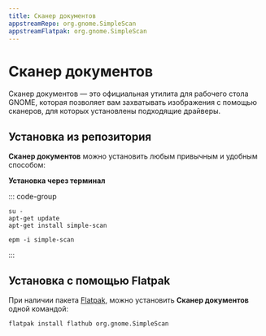 ```yaml
---
title: Сканер документов
appstreamRepo: org.gnome.SimpleScan
appstreamFlatpak: org.gnome.SimpleScan
---
```


# Сканер документов

Сканер документов — это официальная утилита для рабочего стола GNOME, которая позволяет вам захватывать изображения с
помощью сканеров, для которых установлены подходящие драйверы.

## Установка из репозитория

**Сканер документов** можно установить любым привычным и удобным способом:

<!--@include: ./parts/install/software-repo.md-->

**Установка через терминал**

::: code-group

```shell[apt-get]
su -
apt-get update
apt-get install simple-scan
```
```shell[epm]
epm -i simple-scan
```
:::

## Установка c помощью Flatpak

При наличии пакета [Flatpak](/flatpak), можно установить **Сканер документов** одной командой:

```shell
flatpak install flathub org.gnome.SimpleScan
```

<!--@include: ./parts/install/software-flatpak.md-->